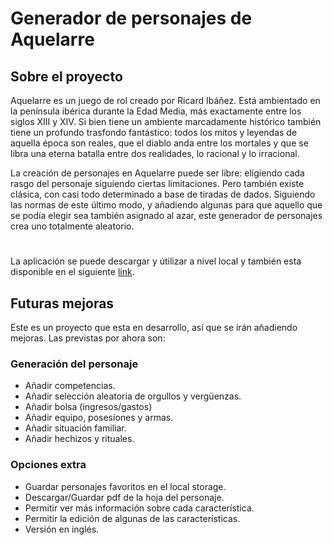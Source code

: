 # Generador de personajes de Aquelarre

## Sobre el proyecto

Aquelarre es un juego de rol creado por Ricard Ibáñez. Está ambientado en la península ibérica durante la Edad Media, más exactamente entre los siglos XIII y XIV. Si bien tiene un ambiente marcadamente histórico también tiene un profundo trasfondo fantástico: todos los mitos y leyendas de aquella época son reales, que el diablo anda entre los mortales y que se libra una eterna batalla entre dos realidades, lo racional y lo irracional.


La creación de personajes en Aquelarre puede ser libre: eligiendo cada rasgo del personaje siguiendo ciertas limitaciones. Pero también existe clásica, con casi todo determinado a base de tiradas de dados. Siguiendo las normas de este último modo, y añadiendo algunas para que aquello que se podía elegir sea también asignado al azar, este generador de personajes crea uno totalmente aleatorio.
#
La aplicación se puede descargar y útilizar a nivel local y también esta disponible en el siguiente [link](https://aquelarrepersonaje.surge.sh/).

## Futuras mejoras
Este es un proyecto que esta en desarrollo, así que se irán añadiendo mejoras. Las previstas por ahora son:

### Generación del personaje
<ul>
    <li>Añadir competencias.</li> 
    <li>Añadir selección aleatoria de orgullos y vergüenzas.</li> 
    <li>Añadir bolsa (ingresos/gastos)</li>
    <li>Añadir equipo, posesiones y armas.</li>  
    <li>Añadir situación familiar.</li> 
    <li>Añadir hechizos y rituales.</li>   
</ul>

### Opciones extra</h3>
<ul>
    <li>Guardar personajes favoritos en el local storage.</li> 
    <li>Descargar/Guardar pdf de la hoja del personaje.</li>
    <li>Permitir ver más información sobre cada característica.</li>  
    <li>Permitir la edición de algunas de las características.</li>
    <li>Versión en inglés.</li>        
</ul>


